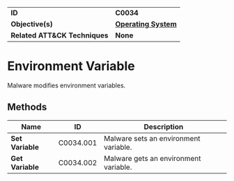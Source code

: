 
<table>
<tr>
<td><b>ID</b></td>
<td><b>C0034</b></td>
</tr>
<tr>
<td><b>Objective(s)</b></td>
<td><b><a href="../operating-system">Operating System</a></b></td>
</tr>
<tr>
<td><b>Related ATT&CK Techniques</b></td>
<td><b>None</b></td>
</tr>
</table>


Environment Variable
====================
Malware modifies environment variables. 

Methods
-------
|Name|ID|Description|
|---|---|---|
|**Set Variable**|C0034.001|Malware sets an environment variable.|
|**Get Variable**|C0034.002|Malware gets an environment variable.|